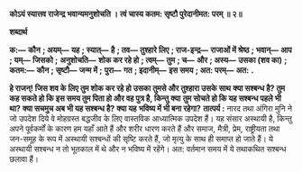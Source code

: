 **कोऽयं स्यात्तव राजेन्द्र भवान्यमनुशोचति ।** **त्वं चास्य कतम: सृष्टौ पुरेदानीमत: परम् ॥ २॥** 

**शब्दार्थ** 

**क:—** **कौन** **; अयम्—** **यह** **; स्यात्—** **है** **; तव—** **तुश्हारे लिए** **; राज-इन्द्र—** **राजाओं में श्रेष्ठ** **; भवान्—** **आप** **; यम्—** **जिसको** **;** **अनुशोचति—** **शोक कर रहे हो** **; त्वम्—** **तुम** **; च—** **और** **; अस्य—** **उसका (शव का)** **; कतम:—** **कौन** **; सृष्टौ—** **जन्म में** **;** **पुरा—** **गत** **; इदानीम्—** **इस समय** **; अत: परम्—** **अत:** **.** 

**हे राजन्! जिस शव के लिए तुम शोक कर रहे हो उसका तुमसे और तुश्हारा उसके साथ** **क्या सश्बन्ध है? तुम कह सकते हो कि इस समय तुम पिता हो और वह पुत्र है, किन्तु क्या** **तुम सोचते हो कि यह सश्बन्ध पहले भी था? क्या सचमुच अब भी यह सश्बन्ध है? क्या यह** **भविष्य में भी बना रहेगा?** **तात्पर्य :** नारद तथा अंगिरा मुनि ने जो उपदेश दिये वे मोहग्रस्त बद्धजीव के लिए वास्तविक आध्यात्मिक उपदेश हैं। यह संसार अस्थायी है, किन्तु अपने पूर्वकर्मों के कारण हम यहाँ आते हैं और शरीर धारण करते हैं और समाज, मैत्री, प्रेम, राष्ट्रीयता तथा जन-समूह के रूप में अस्थायी सश्बन्धों की सृष्टि करते हैं, जो मृत्यु के साथ ही समाप्त हो जाते हैं। ये अस्थायी सश्बन्ध न तो भूतकाल में थे और न भविष्य में रहेंगे। अत: वर्तमान समय में ये तथाकथित सश्बन्ध छलावा हैं।  